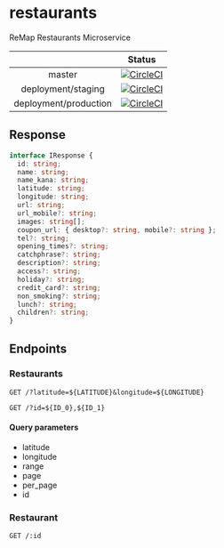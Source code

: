 # restaurants

ReMap Restaurants Microservice

|        | Status |
| :----: | :----: |
| master | [![CircleCI](https://circleci.com/gh/remap-app/restaurants/tree/master.svg?style=svg&circle-token=086672baf7498fc5cae959a3e715f25bc28d0b49)](https://circleci.com/gh/remap-app/restaurants/tree/master) |
| deployment/staging | [![CircleCI](https://circleci.com/gh/remap-app/restaurants/tree/deployment%2Fstaging.svg?style=svg&circle-token=086672baf7498fc5cae959a3e715f25bc28d0b49)](https://circleci.com/gh/remap-app/restaurants/tree/deployment%2Fstaging) |
| deployment/production | [![CircleCI](https://circleci.com/gh/remap-app/restaurants/tree/deployment%2Fproduction.svg?style=svg&circle-token=086672baf7498fc5cae959a3e715f25bc28d0b49)](https://circleci.com/gh/remap-app/restaurants/tree/deployment%2Fproduction) |

## Response

```typescript
interface IResponse {
  id: string;
  name: string;
  name_kana: string;
  latitude: string;
  longitude: string;
  url: string;
  url_mobile?: string;
  images: string[];
  coupon_url: { desktop?: string, mobile?: string };
  tel?: string;
  opening_times?: string;
  catchphrase?: string;
  description?: string;
  access?: string;
  holiday?: string;
  credit_card?: string;
  non_smoking?: string;
  lunch?: string;
  children?: string;
}
```

## Endpoints

### Restaurants

```http
GET /?latitude=${LATITUDE}&longitude=${LONGITUDE}
```

```http
GET /?id=${ID_0},${ID_1}
```

#### Query parameters

- latitude
- longitude
- range
- page
- per_page
- id

### Restaurant

```http
GET /:id
```
